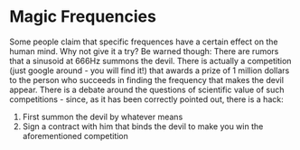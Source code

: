 # Magic Frequencies

Some people claim that specific frequences have a certain effect on the human mind.
Why not give it a try?
Be warned though: There are rumors that a sinusoid at 666Hz summons the devil.
There is actually a competition (just google around - you will find it!) that awards a prize of 1 million dollars to the person who succeeds in finding the frequency that makes the devil appear.
There is a debate around the questions of scientific value of such competitions - since, as it has been correctly pointed out, there is a hack:

1. First summon the devil by whatever means
2. Sign a contract with him that binds the devil to make you win the aforementioned competition

